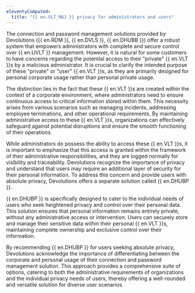 ```yaml
---
eleventyComputed:
  title: "{{ en.VLT_MAJ }} privacy for administrators and users"
---
```

The connection and password management solutions provided by Devolutions ({{ en.RDM }}, {{ en.DVLS }}, {{ en.DHUBB }}) offer a robust system that empowers administrators with complete and secure control over {{ en.UVLT }} management. However, it is natural for some customers to have concerns regarding the potential access to their "private" {{ en.VLT }}s by a malicious administrator. It is crucial to clarify the intended purpose of these "private" or "user" {{ en.VLT }}s, as they are primarily designed for personal corporate usage rather than personal private usage.  

The distinction lies in the fact that these {{ en.VLT }}s are created within the context of a corporate environment, where administrators need to ensure continuous access to critical information stored within them. This necessity arises from various scenarios such as managing incidents, addressing employee terminations, and other operational requirements. By maintaining administrative access to these {{ en.VLT }}s, organizations can effectively safeguard against potential disruptions and ensure the smooth functioning of their operations.  

While administrators do possess the ability to access these {{ en.VLT }}s, it is important to emphasize that this access is granted within the framework of their administrative responsibilities, and they are logged normally for visibility and traceability. Devolutions recognize the importance of privacy and understand that users may require an additional layer of security for their personal information. To address this concern and provide users with absolute privacy, Devolutions offers a separate solution called {{ en.DHUBP }}.  

{{ en.DHUBP }} is specifically designed to cater to the individual needs of users who seek heightened privacy and control over their personal data. This solution ensures that personal information remains entirely private, without any administrative access or intervention. Users can securely store and manage their sensitive data within their personal {{ en.VLT }}s, maintaining complete ownership and exclusive control over their information.  

By recommending {{ en.DHUBP }} for users seeking absolute privacy, Devolutions acknowledge the importance of differentiating between the corporate and personal usage of their connection and password management solution. This approach provides a comprehensive suite of options, catering to both the administrative requirements of organizations and the individual privacy needs of users, thereby offering a well-rounded and versatile solution for diverse user scenarios.
